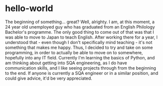 # hello-world
The beginning of something... great?
Well, alrighty. I am, at this moment, a 24 year old unemployed guy who has graduated from an English Philology Bachelor's programme. The only good thing to come out of that was that I was able to move to Japan to teach English.
After working there for a year, I understood that - even though I don't specifically mind teaching - it's not something that makes me happy.
Thus, I decided to try and take on some programming, in order to actually be able to move on to somewhere, hopefully into any IT field.
Currently I'm learning the basics of Python, and am thinking about getting into SQA engineering, as I do have communication skills, and I like seeing projects through from the beginning to the end.
If anyone is currently a SQA engineer or in a similar position, and could give advice, it'd be very appreciated. 
